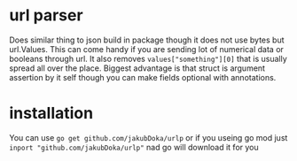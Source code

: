 # url parser 

Does similar thing to json build in package though it does not use bytes but url.Values. This can come handy if you are sending lot of numerical data or booleans through url. It also removes `values["something"][0]` that is usually spread all over the place. Biggest advantage is that struct is argument assertion by it self though you can make fields optional with annotations.

# installation

You can use `go get github.com/jakubDoka/urlp` or if you useing go mod just `inport "github.com/jakubDoka/urlp"` nad go will download it for you
